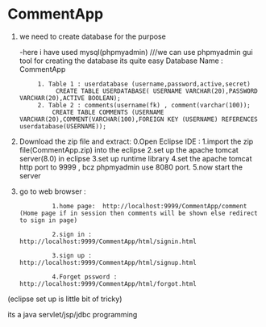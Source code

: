 # CommentApp
 
1. we need to create database for the purpose


	-here i have used mysql(phpmyadmin)            ///we can use phpmyadmin gui tool for creating the database its quite easy
	Database Name : CommentApp
		
			1. Table 1 : userdatabase (username,password,active,secret)
				 CREATE TABLE USERDATABASE( USERNAME VARCHAR(20),PASSWORD VARCHAR(20),ACTIVE BOOLEAN);
			2. Table 2 : comments(username(fk) , comment(varchar(100));
				CREATE TABLE COMMENTS (USERNAME VARCHAR(20),COMMENT(VARCHAR(100),FOREIGN KEY (USERNAME) REFERENCES userdatabase(USERNAME));


2. Download the zip file and extract:
				0.Open Eclipse IDE :
				1.import the zip file(CommentApp.zip) into the eclipse
				2.set up the apache tomcat server(8.0) in eclipse
				3.set up runtime library
				4.set the apache tomcat http port to 9999 , bcz phpmyadmin use 8080 port.
				5.now start the server

3. go to web browser :
			
				1.home page:  http://localhost:9999/CommentApp/comment    (Home page if in session then comments will be shown else redirect to sign in page)

				2.sign in : http://localhost:9999/CommentApp/html/signin.html
				
				3.sign up : http://localhost:9999/CommentApp/html/signup.html

				4.Forget pssword : http://localhost:9999/CommentApp/html/forgot.html
				



(eclipse set up is little bit of tricky)

its a java servlet/jsp/jdbc programming
